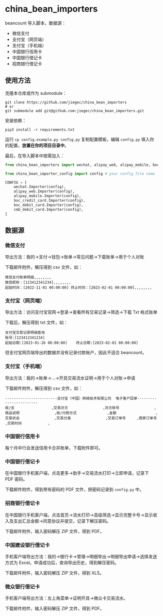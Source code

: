 # china_bean_importers

beancount 导入脚本，数据源：

- 微信支付
- 支付宝（网页端）
- 支付宝（手机端）
- 中国银行信用卡
- 中国银行借记卡
- 招商银行借记卡

## 使用方法

克隆本仓库或作为 submodule：

```shell
git clone https://github.com/jiegec/china_bean_importers
# or
git submodule add git@github.com:jiegec/china_bean_importers.git
```

安装依赖：

```shell
pip3 install -r requirements.txt
```

运行 `cp config.example.py config.py` 复制配置模板，编辑 `config.py` 填入你的配置，**放置在你的项目目录中**。

最后，在导入脚本中按需加入：

```python
from china_bean_importers import wechat, alipay_web, alipay_mobile, boc_credit_card, boc_debit_card, cmb_debit_card

from china_bean_importer_config import config # your config file name

CONFIG = [
    wechat.Importer(config),
    alipay_web.Importer(config),
    alipay_mobile.Importer(config),
    boc_credit_card.Importer(config),
    boc_debit_card.Importer(config),
    cmb_debit_card.Importer(config),
]
```

## 数据源

### 微信支付

导出方法：我的->支付->钱包->账单->常见问题->下载账单->用于个人对账

下载邮件附件，解压得到 csv 文件，如：

```csv
微信支付账单明细,,,,,,,,
微信昵称：[123412341234],,,,,,,,
起始时间：[2022-11-01 00:00:00] 终止时间：[2023-02-01 00:00:00],,,,,,,,
```

### 支付宝（网页端）

导出方法：访问支付宝官网->登录->查看所有交易记录->筛选->下载 Txt 格式账单

下载后，解压得到 txt 文件，如：

```csv
支付宝交易记录明细查询
账号:[123412341234]
起始日期:[2023-01-26 00:00:00]    终止日期:[2023-02-01 00:00:00]
```

但支付宝网页端导出的数据并没有记录付款账户，因此不适合 beancount。

### 支付宝（手机端）

导出方法：我的->账单->...->开具交易流水证明->用于个人对账->申请

下载邮件附件，解压得到 csv 文件，如：

```csv
------------------------支付宝（中国）网络技术有限公司  电子客户回单------------------------
收/支                 ,交易对方                ,对方账号                ,商品说明                ,收/付款方式              ,金额                  ,交易状态                ,交易分类                ,交易订单号     ,商家订单号           ,交易时间            ,
```

### 中国银行信用卡

每个月中行会发送信用卡合并账单，下载附件即可。

### 中国银行借记卡

在中国银行手机客户端，点击更多->助手->交易流水打印->立即申请，记录下 PDF 密码。

下载邮件附件，得到带有密码的 PDF 文件，把密码记录到 `config.py` 中。

### 招商银行借记卡

在中国银行手机客户端，点击首页->流水打印->高级筛选->显示完整卡号->显示收入及支出汇总金额->同意协议并提交，记录下解压密码。

下载邮件附件，输入密码解压 ZIP 文件，得到 PDF。

### 中国建设银行借记卡

手机客户端导出方法：我的->银行卡->管理->明细导出->明细导出申请->选择发送方式为 Excel。申请成功后，查询导出历史，得到解压密码。

下载邮件附件，输入密码解压 ZIP 文件，得到 XLS。

### 微众银行借记卡

手机客户端导出方法：左上角菜单->证明开具->微众卡交易流水。

下载邮件附件，输入密码解压 ZIP 文件，得到 PDF。